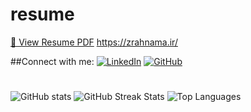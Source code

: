 # resume
[📄 View Resume PDF](https://github.com/rahnamazahra/resume/blob/main/Resume.pdf)
https://zrahnama.ir/

##Connect with me:
[![LinkedIn](https://img.shields.io/badge/LinkedIn-%230077B5?logo=linkedin&logoColor=white)](https://linkedin.com/in/zahrarahnama) 
[![GitHub](https://img.shields.io/badge/GitHub-%23181717?logo=github&logoColor=white)](https://github.com/rahnamazahra)


#
<img src="https://github-readme-stats.vercel.app/api?username=rahnamazahra&show_icons=true&theme=radical" alt="GitHub stats" />
<img src="https://github-readme-streak-stats.herokuapp.com/?user=rahnamazahra&theme=dark&hide_border=true" alt="GitHub Streak Stats" />
<img src="https://github-readme-stats.vercel.app/api/top-langs/?username=rahnamazahra&theme=dark&hide_border=true&layout=compact" alt="Top Languages">












